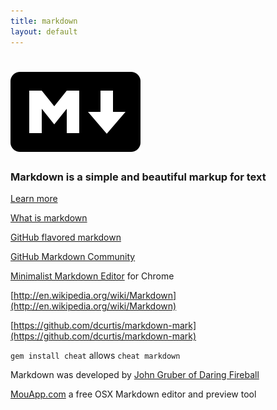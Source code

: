 ```yaml
---
title: markdown
layout: default
---
```


# ![Markdown](/images/markdown_mark-208x128-solid.png)

### Markdown is a simple and beautiful markup for text

  <a href="https://help.github.com/articles/markdown-basics" class="btn btn-lg btn-default">Learn more</a>

[What is markdown](http://whatismarkdown.com/)

[GitHub flavored markdown](https://help.github.com/articles/github-flavored-markdown)

[GitHub Markdown Community](http://markdown.github.io/)

[Minimalist Markdown Editor](https://chrome.google.com/webstore/detail/minimalist-markdown-edito/pghodfjepegmciihfhdipmimghiakcjf?hl=en) for Chrome

[http://en.wikipedia.org/wiki/Markdown](http://en.wikipedia.org/wiki/Markdown)

[https://github.com/dcurtis/markdown-mark](https://github.com/dcurtis/markdown-mark)

``gem install cheat`` allows ``cheat markdown``

Markdown was developed by [John Gruber of Daring Fireball](http://daringfireball.net/projects/markdown/)

[MouApp.com](http://mouapp.com/) a free OSX Markdown editor and preview tool
